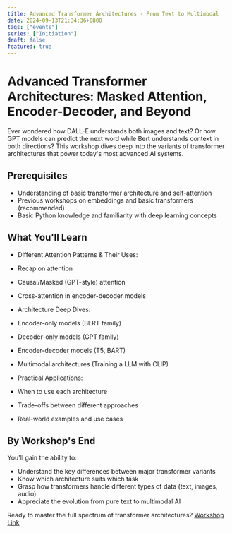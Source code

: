 ```yaml
---
title: Advanced Transformer Architectures - From Text to Multimodal
date: 2024-09-13T21:34:36+0800
tags: ["events"]
series: ["Initiation"]
draft: false
featured: true
---
```

# Advanced Transformer Architectures: Masked Attention, Encoder-Decoder, and Beyond

Ever wondered how DALL-E understands both images and text? Or how GPT models can predict the next word while Bert understands context in both directions? This workshop dives deep into the variants of transformer architectures that power today's most advanced AI systems.

## Prerequisites

* Understanding of basic transformer architecture and self-attention
* Previous workshops on embeddings and basic transformers (recommended)
* Basic Python knowledge and familiarity with deep learning concepts

## What You'll Learn

* Different Attention Patterns & Their Uses:

* Recap on attention
* Causal/Masked (GPT-style) attention
* Cross-attention in encoder-decoder models

* Architecture Deep Dives:

* Encoder-only models (BERT family)
* Decoder-only models (GPT family)
* Encoder-decoder models (T5, BART)
* Multimodal architectures (Training a LLM with CLIP)

* Practical Applications:

* When to use each architecture
* Trade-offs between different approaches
* Real-world examples and use cases

## By Workshop's End

You'll gain the ability to:

* Understand the key differences between major transformer variants
* Know which architecture suits which task
* Grasp how transformers handle different types of data (text, images, audio)
* Appreciate the evolution from pure text to multimodal AI

Ready to master the full spectrum of transformer architectures? [Workshop Link](https://www.canva.com/design/DAGNp4Tq4J4/QwDuIOW0y85O81FBTbzUlA/edit?utm_content=DAGNp4Tq4J4&utm_campaign=designshare&utm_medium=link2&utm_source=sharebutton)
